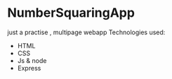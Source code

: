 # NumberSquaringApp
just a practise , multipage webapp 
Technologies used:
* HTML
* CSS
* Js & node
* Express
